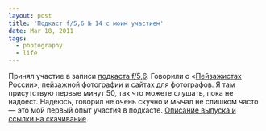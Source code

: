 ```yaml
---
layout: post
title: 'Подкаст f/5,6 № 14 с моим участием'
date: Mar 18, 2011
tags:
  - photography
  - life
---
```


Принял участие в записи [подкаста f/5,6](http://f56.rpod.ru/). Говорили о «[Пейзажистах России](http://landscapists.info/)», пейзажной фотографии и сайтах для фотографов. Я там присутствую первые минут 50, так что можете слушать, пока не надоест. Надеюсь, говорил не очень скучно и мычал не слишком часто — это мой первый опыт участия в подкасте. [Описание выпуска и ссылки на скачивание](http://focused.ru/9901).
